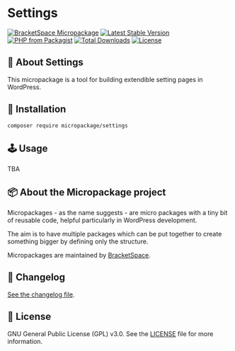 # Settings

[![BracketSpace Micropackage](https://img.shields.io/badge/BracketSpace-Micropackage-brightgreen)](https://bracketspace.com)
[![Latest Stable Version](https://poser.pugx.org/micropackage/settings/v/stable)](https://packagist.org/packages/micropackage/settings)
[![PHP from Packagist](https://img.shields.io/packagist/php-v/micropackage/settings.svg)](https://packagist.org/packages/micropackage/settings)
[![Total Downloads](https://poser.pugx.org/micropackage/settings/downloads)](https://packagist.org/packages/micropackage/settings)
[![License](https://poser.pugx.org/micropackage/settings/license)](https://packagist.org/packages/micropackage/settings)

## 🧬 About Settings

This micropackage is a tool for building extendible setting pages in WordPress.

## 💾 Installation

``` bash
composer require micropackage/settings
```

## 🕹 Usage

TBA

## 📦 About the Micropackage project

Micropackages - as the name suggests - are micro packages with a tiny bit of reusable code, helpful particularly in WordPress development.

The aim is to have multiple packages which can be put together to create something bigger by defining only the structure.

Micropackages are maintained by [BracketSpace](https://bracketspace.com).

## 📖 Changelog

[See the changelog file](./CHANGELOG.md).

## 📃 License

GNU General Public License (GPL) v3.0. See the [LICENSE](./LICENSE) file for more information.
